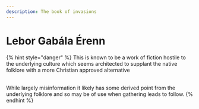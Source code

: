 ```yaml
---
description: The book of invasions
---
```


# Lebor Gabála Érenn

{% hint style="danger" %}
This is known to be a work of fiction hostile to the underlying culture which seems architected to supplant the native folklore with a more Christian approved alternative

\
While largely misinformation it likely has some derived point from the underlying folklore and so may be of use when gathering leads to follow.&#x20;
{% endhint %}

